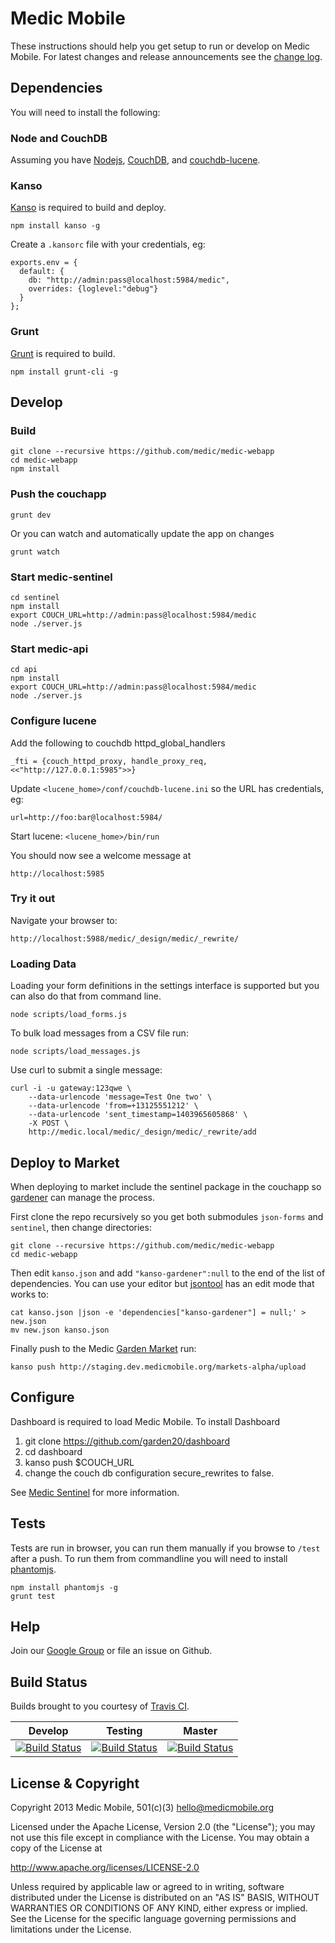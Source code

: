 # Medic Mobile

These instructions should help you get setup to run or develop on Medic Mobile.
For latest changes and release announcements see the [change log](Changes.md).

## Dependencies

You will need to install the following:

### Node and CouchDB

Assuming you have [Nodejs](http://nodejs.org), [CouchDB](http://couchdb.apache.org), and [couchdb-lucene](https://github.com/rnewson/couchdb-lucene).

### Kanso

[Kanso](http://kan.so) is required to build and deploy.

```
npm install kanso -g
```

Create a `.kansorc` file with your credentials, eg:

```
exports.env = {
  default: {
    db: "http://admin:pass@localhost:5984/medic",
    overrides: {loglevel:"debug"}
  }
};
```

### Grunt

[Grunt](http://gruntjs.com) is required to build.

```
npm install grunt-cli -g
```

## Develop

### Build

```
git clone --recursive https://github.com/medic/medic-webapp
cd medic-webapp
npm install
```

### Push the couchapp

```
grunt dev
```

Or you can watch and automatically update the app on changes

```
grunt watch
```

### Start medic-sentinel

```
cd sentinel
npm install
export COUCH_URL=http://admin:pass@localhost:5984/medic
node ./server.js
```

### Start medic-api

```
cd api
npm install
export COUCH_URL=http://admin:pass@localhost:5984/medic
node ./server.js
```

### Configure lucene

Add the following to couchdb httpd_global_handlers 
```
_fti = {couch_httpd_proxy, handle_proxy_req, <<"http://127.0.0.1:5985">>}
```

Update `<lucene_home>/conf/couchdb-lucene.ini` so the URL has credentials, eg:

```
url=http://foo:bar@localhost:5984/
```

Start lucene: `<lucene_home>/bin/run`

You should now see a welcome message at 

```
http://localhost:5985
```

### Try it out

Navigate your browser to:

```
http://localhost:5988/medic/_design/medic/_rewrite/
```


### Loading Data

Loading your form definitions in the settings interface is supported but you can
also do that from command line.

```
node scripts/load_forms.js
```

To bulk load messages from a CSV file run:

```
node scripts/load_messages.js
```

Use curl to submit a single message:

```
curl -i -u gateway:123qwe \
    --data-urlencode 'message=Test One two' \
    --data-urlencode 'from=+13125551212' \
    --data-urlencode 'sent_timestamp=1403965605868' \
    -X POST \
    http://medic.local/medic/_design/medic/_rewrite/add
```


## Deploy to Market

When deploying to market include the sentinel package in the couchapp so
[gardener](https://github.com/garden20/gardener) can manage the process.

First clone the repo recursively so you get both submodules `json-forms` and
`sentinel`, then change directories:

```
git clone --recursive https://github.com/medic/medic-webapp
cd medic-webapp
```

Then edit `kanso.json` and add `"kanso-gardener":null` to the end of the list of dependencies.  You can use your editor but
[jsontool](https://github.com/trentm/json) has an edit mode that works to:

```
cat kanso.json |json -e 'dependencies["kanso-gardener"] = null;' > new.json
mv new.json kanso.json
```

Finally push to the Medic [Garden
Market](https://github.com/garden20/garden-market) run:

```
kanso push http://staging.dev.medicmobile.org/markets-alpha/upload
```

## Configure

Dashboard is required to load Medic Mobile. To install Dashboard
1) git clone https://github.com/garden20/dashboard
2) cd dashboard
3) kanso push $COUCH_URL
4) change the couch db configuration secure_rewrites to false.


See [Medic Sentinel](https://github.com/medic/medic-sentinel) for more information.

## Tests

Tests are run in browser, you can run them manually if you browse to `/test`
after a push.  To run them from commandline you will need to install
[phantomjs](http://phantomjs.org/).

```
npm install phantomjs -g
grunt test
```

## Help

Join our [Google Group](https://groups.google.com/forum/#!forum/medic-developers) or file an issue on Github.

## Build Status

Builds brought to you courtesy of [Travis CI](https://travis-ci.org/medic/medic-webapp).

Develop      | Testing       | Master
------------ | ------------- | ------------
[![Build Status](https://travis-ci.org/medic/medic-webapp.png?branch=develop)](https://travis-ci.org/medic/medic-webapp/branches) | [![Build Status](https://travis-ci.org/medic/medic-webapp.png?branch=testing)](https://travis-ci.org/medic/medic-webapp/branches) | [![Build Status](https://travis-ci.org/medic/medic-webapp.png?branch=master)](https://travis-ci.org/medic/medic-webapp/branches)


## License & Copyright

Copyright 2013 Medic Mobile, 501(c)(3)  <hello@medicmobile.org>

Licensed under the Apache License, Version 2.0 (the "License");
you may not use this file except in compliance with the License.
You may obtain a copy of the License at

   http://www.apache.org/licenses/LICENSE-2.0

Unless required by applicable law or agreed to in writing, software
distributed under the License is distributed on an "AS IS" BASIS,
WITHOUT WARRANTIES OR CONDITIONS OF ANY KIND, either express or implied.
See the License for the specific language governing permissions and
limitations under the License.
